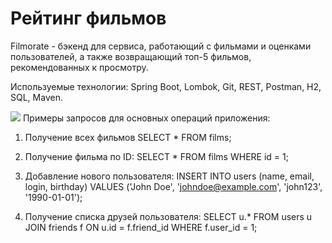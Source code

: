 # Рейтинг фильмов

Filmorate - бэкенд для сервиса,  работающий с фильмами и оценками пользователей, а также возвращающий топ-5 фильмов, рекомендованных к просмотру.  

Используемые технологии: Spring Boot,  Lombok, Git, REST, Postman, H2, SQL, Maven.

![ ](https://github.com/GretaSovizkaya/java-filmorate/blob/213a8d6dbc386fbced81fc7f7822b7625fbcdeab/ER%20Diagram%20Filmorate%20(2).png)
Примеры запросов для основных операций приложения:
1) Получение всех фильмов
   SELECT * FROM films;
   
2) Получение фильма по ID:
   SELECT * FROM films
   WHERE id = 1;
   
3) Добавление нового пользователя:
   INSERT INTO users (name, email, login, birthday)
   VALUES ('John Doe', 'johndoe@example.com', 'john123', '1990-01-01');

4) Получение списка друзей пользователя:
   SELECT u.*
   FROM users u
   JOIN friends f ON u.id = f.friend_id
   WHERE f.user_id = 1;
